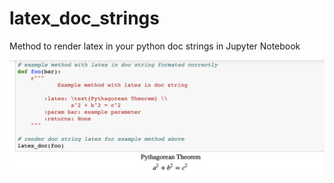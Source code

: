 # latex_doc_strings
Method to render latex in your python doc strings in Jupyter Notebook

![example](Example_output_jupyter_notebook.png)
